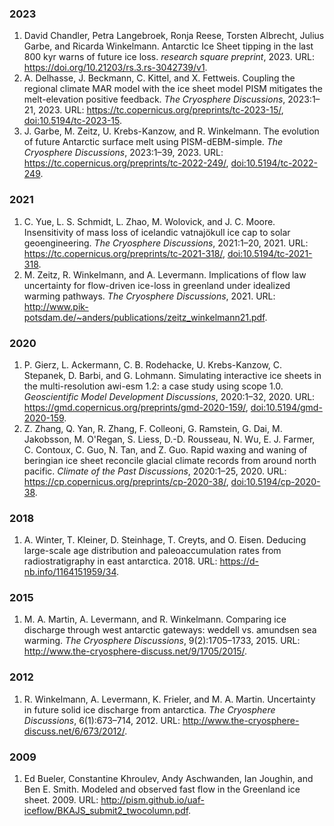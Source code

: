 ### 2023

1. David Chandler, Petra Langebroek, Ronja Reese, Torsten Albrecht, Julius Garbe, and Ricarda Winkelmann\. Antarctic Ice Sheet tipping in the last 800 kyr warns of future ice loss\. *research square preprint*, 2023\. URL: [https://doi\.org/10\.21203/rs\.3\.rs\-3042739/v1](https://doi.org/10.21203/rs.3.rs-3042739/v1)\.   
2. A\. Delhasse, J\. Beckmann, C\. Kittel, and X\. Fettweis\. Coupling the regional climate MAR model with the ice sheet model PISM mitigates the melt\-elevation positive feedback\. *The Cryosphere Discussions*, 2023:1–21, 2023\. URL: [https://tc\.copernicus\.org/preprints/tc\-2023\-15/](https://tc.copernicus.org/preprints/tc-2023-15/), [doi:10\.5194/tc\-2023\-15](https://doi.org/10.5194/tc-2023-15)\.   
3. J\. Garbe, M\. Zeitz, U\. Krebs\-Kanzow, and R\. Winkelmann\. The evolution of future Antarctic surface melt using PISM\-dEBM\-simple\. *The Cryosphere Discussions*, 2023:1–39, 2023\. URL: [https://tc\.copernicus\.org/preprints/tc\-2022\-249/](https://tc.copernicus.org/preprints/tc-2022-249/), [doi:10\.5194/tc\-2022\-249](https://doi.org/10.5194/tc-2022-249)\.   

### 2021

1. C\. Yue, L\. S\. Schmidt, L\. Zhao, M\. Wolovick, and J\. C\. Moore\. Insensitivity of mass loss of icelandic vatnajökull ice cap to solar geoengineering\. *The Cryosphere Discussions*, 2021:1–20, 2021\. URL: [https://tc\.copernicus\.org/preprints/tc\-2021\-318/](https://tc.copernicus.org/preprints/tc-2021-318/), [doi:10\.5194/tc\-2021\-318](https://doi.org/10.5194/tc-2021-318)\.   
2. M\. Zeitz, R\. Winkelmann, and A\. Levermann\. Implications of flow law uncertainty for flow\-driven ice\-loss in greenland under idealized warming pathways\. *The Cryosphere Discussions*, 2021\. URL: [http://www\.pik\-potsdam\.de/~anders/publications/zeitz\_winkelmann21\.pdf](http://www.pik-potsdam.de/~anders/publications/zeitz_winkelmann21.pdf)\.   

### 2020

1. P\. Gierz, L\. Ackermann, C\. B\. Rodehacke, U\. Krebs\-Kanzow, C\. Stepanek, D\. Barbi, and G\. Lohmann\. Simulating interactive ice sheets in the multi\-resolution awi\-esm 1\.2: a case study using scope 1\.0\. *Geoscientific Model Development Discussions*, 2020:1–32, 2020\. URL: [https://gmd\.copernicus\.org/preprints/gmd\-2020\-159/](https://gmd.copernicus.org/preprints/gmd-2020-159/), [doi:10\.5194/gmd\-2020\-159](https://doi.org/10.5194/gmd-2020-159)\.   
2. Z\. Zhang, Q\. Yan, R\. Zhang, F\. Colleoni, G\. Ramstein, G\. Dai, M\. Jakobsson, M\. O'Regan, S\. Liess, D\.\-D\. Rousseau, N\. Wu, E\. J\. Farmer, C\. Contoux, C\. Guo, N\. Tan, and Z\. Guo\. Rapid waxing and waning of beringian ice sheet reconcile glacial climate records from around north pacific\. *Climate of the Past Discussions*, 2020:1–25, 2020\. URL: [https://cp\.copernicus\.org/preprints/cp\-2020\-38/](https://cp.copernicus.org/preprints/cp-2020-38/), [doi:10\.5194/cp\-2020\-38](https://doi.org/10.5194/cp-2020-38)\.   

### 2018

1. A\. Winter, T\. Kleiner, D\. Steinhage, T\. Creyts, and O\. Eisen\. Deducing large\-scale age distribution and paleoaccumulation rates from radiostratigraphy in east antarctica\. 2018\. URL: [https://d\-nb\.info/1164151959/34](https://d-nb.info/1164151959/34)\.   

### 2015

1. M\. A\. Martin, A\. Levermann, and R\. Winkelmann\. Comparing ice discharge through west antarctic gateways: weddell vs\. amundsen sea warming\. *The Cryosphere Discussions*, 9\(2\):1705–1733, 2015\. URL: [http://www\.the\-cryosphere\-discuss\.net/9/1705/2015/](http://www.the-cryosphere-discuss.net/9/1705/2015/)\.   

### 2012

1. R\. Winkelmann, A\. Levermann, K\. Frieler, and M\. A\. Martin\. Uncertainty in future solid ice discharge from antarctica\. *The Cryosphere Discussions*, 6\(1\):673–714, 2012\. URL: [http://www\.the\-cryosphere\-discuss\.net/6/673/2012/](http://www.the-cryosphere-discuss.net/6/673/2012/)\.   

### 2009

1. Ed Bueler, Constantine Khroulev, Andy Aschwanden, Ian Joughin, and Ben E\. Smith\. Modeled and observed fast flow in the Greenland ice sheet\. 2009\. URL: [http://pism\.github\.io/uaf\-iceflow/BKAJS\_submit2\_twocolumn\.pdf](http://pism.github.io/uaf-iceflow/BKAJS_submit2_twocolumn.pdf)\.   

